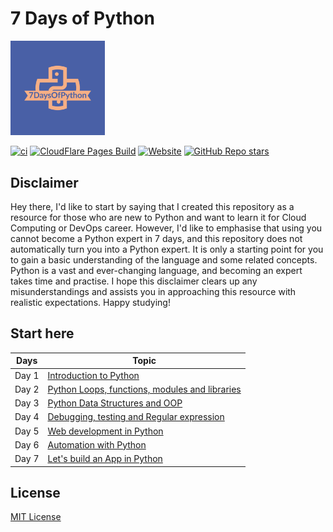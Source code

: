 # 7 Days of Python
<img src="docs/images/logo/7DaysOfPython-logos.jpeg" alt="90DaysOfDevOps Logo" width="30%" height="30%" />

[![ci](https://github.com/rishabkumar7/7DaysOfPython/actions/workflows/gh-pages.yml/badge.svg)](https://github.com/rishabkumar7/7DaysOfPython/actions/workflows/gh-pages.yml)
[![CloudFlare Pages Build](https://img.shields.io/endpoint?url=https://cloudflare-pages-badges.rishabkumar7.workers.dev/?projectName=7daysofpython)](https://7daysofpython.com)
[![Website](https://img.shields.io/website?down_message=down&up_message=up&url=https%3A%2F%2F7daysofpython.com)](https://7daysofpython.com)
[![GitHub Repo stars](https://img.shields.io/github/stars/rishabkumar7/7DaysOfPython?style=social)](https://github.com/rishabkumar7/7DaysOfPython/)

## Disclaimer

Hey there, I'd like to start by saying that I created this repository as a resource for those who are new to Python and want to learn it for Cloud Computing or DevOps career. However, I'd like to emphasise that using you cannot become a Python expert in 7 days, and this repository does not automatically turn you into a Python expert. It is only a starting point for you to gain a basic understanding of the language and some related concepts. Python is a vast and ever-changing language, and becoming an expert takes time and practise. I hope this disclaimer clears up any misunderstandings and assists you in approaching this resource with realistic expectations. Happy studying!

## Start here

| Days      | Topic |
| ----------- | ----------- |
| Day 1   | [Introduction to Python](docs/days/day1.md)       |
| Day 2   | [Python Loops, functions, modules and libraries](docs/days/day2.md)        |
| Day 3   | [Python Data Structures and OOP](docs/days/day3.md)       |
| Day 4   | [Debugging, testing and Regular expression](docs/days/day4.md)        |
| Day 5   | [Web development in Python](docs/days/day5.md)       |
| Day 6   | [Automation with Python](docs/days/day6.md)        |
| Day 7   | [Let's build an App in Python](docs/days/day7.md)        |


## License

[MIT License](LICENSE)
